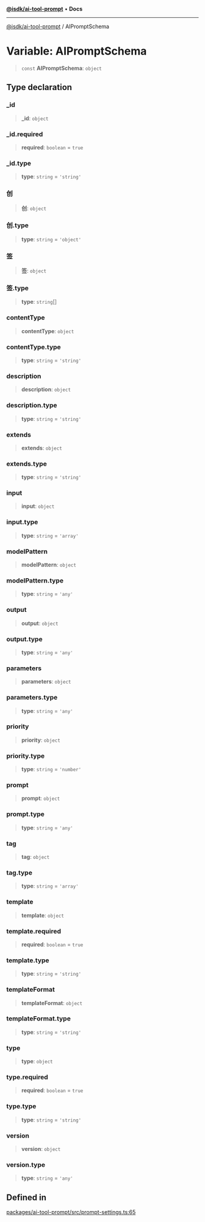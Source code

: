 [**@isdk/ai-tool-prompt**](../README.md) • **Docs**

***

[@isdk/ai-tool-prompt](../globals.md) / AIPromptSchema

# Variable: AIPromptSchema

> `const` **AIPromptSchema**: `object`

## Type declaration

### \_id

> **\_id**: `object`

### \_id.required

> **required**: `boolean` = `true`

### \_id.type

> **type**: `string` = `'string'`

### 创

> **创**: `object`

### 创.type

> **type**: `string` = `'object'`

### 签

> **签**: `object`

### 签.type

> **type**: `string`[]

### contentType

> **contentType**: `object`

### contentType.type

> **type**: `string` = `'string'`

### description

> **description**: `object`

### description.type

> **type**: `string` = `'string'`

### extends

> **extends**: `object`

### extends.type

> **type**: `string` = `'string'`

### input

> **input**: `object`

### input.type

> **type**: `string` = `'array'`

### modelPattern

> **modelPattern**: `object`

### modelPattern.type

> **type**: `string` = `'any'`

### output

> **output**: `object`

### output.type

> **type**: `string` = `'any'`

### parameters

> **parameters**: `object`

### parameters.type

> **type**: `string` = `'any'`

### priority

> **priority**: `object`

### priority.type

> **type**: `string` = `'number'`

### prompt

> **prompt**: `object`

### prompt.type

> **type**: `string` = `'any'`

### tag

> **tag**: `object`

### tag.type

> **type**: `string` = `'array'`

### template

> **template**: `object`

### template.required

> **required**: `boolean` = `true`

### template.type

> **type**: `string` = `'string'`

### templateFormat

> **templateFormat**: `object`

### templateFormat.type

> **type**: `string` = `'string'`

### type

> **type**: `object`

### type.required

> **required**: `boolean` = `true`

### type.type

> **type**: `string` = `'string'`

### version

> **version**: `object`

### version.type

> **type**: `string` = `'any'`

## Defined in

[packages/ai-tool-prompt/src/prompt-settings.ts:65](https://github.com/isdk/ai-tool-prompt.js/blob/db68a2def162f8b3a993e98a144d8f84707a7b4f/src/prompt-settings.ts#L65)
